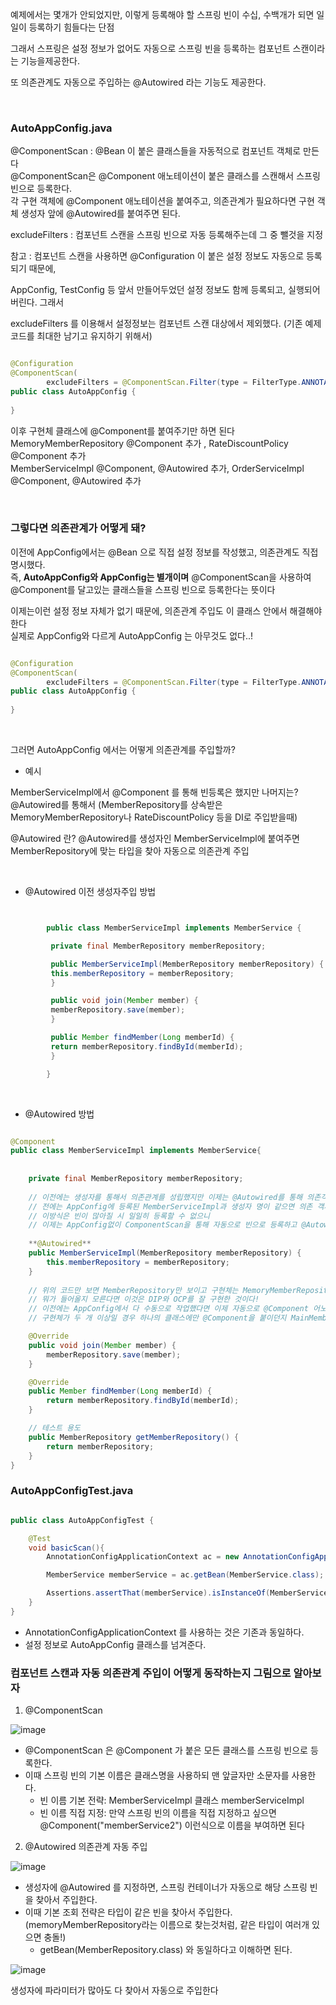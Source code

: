 예제에서는 몇개가 안되었지만, 이렇게 등록해야 할 스프링 빈이 수십, 수백개가 되면 일일이 등록하기 힘들다는 단점

그래서 스프링은 설정 정보가 없어도 자동으로 스프링 빈을 등록하는 컴포넌트 스캔이라는 기능을제공한다.

또 의존관계도 자동으로 주입하는 @Autowired 라는 기능도 제공한다.

<br/>


### AutoAppConfig.java

@ComponentScan : @Bean 이 붙은 클래스들을 자동적으로 컴포넌트 객체로 만든다 <br/>
@ComponentScan은 @Component 애노테이션이 붙은 클래스를 스캔해서 스프링 빈으로 등록한다. <br/>
각 구현 객체에 @Component 애노테이션을 붙여주고, 의존관계가 필요하다면 구현 객체 생성자 앞에 @Autowired를 붙여주면 된다.


excludeFilters : 컴포넌트 스캔을 스프링 빈으로 자동 등록해주는데 그 중 뺄것을 지정

참고 : 컴포넌트 스캔을 사용하면 @Configuration 이 붙은 설정 정보도 자동으로 등록되기 때문에, 

AppConfig, TestConfig 등 앞서 만들어두었던 설정 정보도 함께 등록되고, 실행되어 버린다. 그래서

excludeFilters 를 이용해서 설정정보는 컴포넌트 스캔 대상에서 제외했다. (기존 예제 코드를 최대한 남기고 유지하기 위해서)

```java

@Configuration
@ComponentScan(
        excludeFilters = @ComponentScan.Filter(type = FilterType.ANNOTATION, classes = Configuration.class))
public class AutoAppConfig {
    
}

```

이후 구현체 클래스에 @Component를 붙여주기만 하면 된다 <br/>
MemoryMemberRepository @Component 추가 , RateDiscountPolicy @Component 추가 <br/>
MemberServiceImpl @Component, @Autowired 추가, OrderServiceImpl @Component, @Autowired 추가

<br/>

### 그렇다면 의존관계가 어떻게 돼?

이전에 AppConfig에서는 @Bean 으로 직접 설정 정보를 작성했고, 의존관계도 직접 명시했다. <br/> 
즉, **AutoAppConfig와 AppConfig는 별개이며** @ComponentScan을 사용하여 @Component를 달고있는 클래스들을 스프링 빈으로 등록한다는 뜻이다

이제는이런 설정 정보 자체가 없기 때문에, 의존관계 주입도 이 클래스 안에서 해결해야 한다 <br/>
실제로 AppConfig와 다르게 AutoAppConfig 는 아무것도 없다..!

```java

@Configuration
@ComponentScan(
        excludeFilters = @ComponentScan.Filter(type = FilterType.ANNOTATION, classes = Configuration.class))
public class AutoAppConfig {
    
}

```

<br/>

그러면 AutoAppConfig 에서는 어떻게 의존관계를 주입할까? 

* 예시

MemberServiceImpl에서 @Component 를 통해 빈등록은 했지만 나머지는? @Autowired를 통해서 
(MemberRepository를 상속받은 MemoryMemberRepository나 RateDiscountPolicy 등을 DI로 주입받을때)

@Autowired 란? @Autowired를 생성자인 MemberServiceImpl에 붙여주면 MemberRepository에 맞는 타입을 찾아 자동으로 의존관계 주입

<br/>

* @Autowired 이전 생성자주입 방법

```java


        public class MemberServiceImpl implements MemberService {

         private final MemberRepository memberRepository;

         public MemberServiceImpl(MemberRepository memberRepository) {
         this.memberRepository = memberRepository;
         }

         public void join(Member member) {
         memberRepository.save(member);
         }

         public Member findMember(Long memberId) {
         return memberRepository.findById(memberId);
         }

        }


```

<br/>

* @Autowired 방법


```java

@Component 
public class MemberServiceImpl implements MemberService{
    
    
    private final MemberRepository memberRepository;
    
    // 이전에는 생성자를 통해서 의존관계를 성립했지만 이제는 @Autowired를 통해 의존객체를 주입한다
    // 전에는 AppConfig에 등록된 MemberServiceImpl과 생성자 명이 같으면 의존 객체주입을 처리했지만
    // 이방식은 빈이 많아질 시 일일히 등록할 수 없으니
    // 이제는 AppConfig없이 ComponentScan을 통해 자동으로 빈으로 등록하고 @Autowired로 
    
    **@Autowired**
    public MemberServiceImpl(MemberRepository memberRepository) {
        this.memberRepository = memberRepository;
    }
    
    // 위의 코드만 보면 MemberRepository만 보이고 구현체는 MemoryMemberRepository 인지 DBMemberRepository 인지 모른다
    // 뭐가 들어올지 모른다면 이것은 DIP와 OCP를 잘 구현한 것이다!
    // 이전에는 AppConfig에서 다 수동으로 작업했다면 이제 자동으로 @Component 어노테이션이 붙어있는 것만 자동으로 구현체로 선정
    // 구현체가 두 개 이상일 경우 하나의 클래스에만 @Component을 붙이던지 MainMemberPolicy 같은 인터페이스를 만들면 된다

    @Override
    public void join(Member member) {
        memberRepository.save(member);
    }

    @Override
    public Member findMember(Long memberId) {
        return memberRepository.findById(memberId);
    }

    // 테스트 용도
    public MemberRepository getMemberRepository() {
        return memberRepository;
    }
}


```




### AutoAppConfigTest.java

```java

public class AutoAppConfigTest {

    @Test
    void basicScan(){
        AnnotationConfigApplicationContext ac = new AnnotationConfigApplicationContext(AutoAppConfig.class);

        MemberService memberService = ac.getBean(MemberService.class);

        Assertions.assertThat(memberService).isInstanceOf(MemberService.class);
    }
}

```

* AnnotationConfigApplicationContext 를 사용하는 것은 기존과 동일하다.
* 설정 정보로 AutoAppConfig 클래스를 넘겨준다.


### 컴포넌트 스캔과 자동 의존관계 주입이 어떻게 동작하는지 그림으로 알아보자

1. @ComponentScan


![image](https://user-images.githubusercontent.com/78454649/149625979-6cc3f893-9a40-4acd-a2a1-bedb654ec58d.png)

* @ComponentScan 은 @Component 가 붙은 모든 클래스를 스프링 빈으로 등록한다.
* 이때 스프링 빈의 기본 이름은 클래스명을 사용하되 맨 앞글자만 소문자를 사용한다.
  * 빈 이름 기본 전략: MemberServiceImpl 클래스 memberServiceImpl
  * 빈 이름 직접 지정: 만약 스프링 빈의 이름을 직접 지정하고 싶으면 @Component("memberService2") 이런식으로 이름을 부여하면 된다

2. @Autowired 의존관계 자동 주입

![image](https://user-images.githubusercontent.com/78454649/149626059-db5aab4e-c106-40a4-a9a2-c1ec25e2aa35.png)

* 생성자에 @Autowired 를 지정하면, 스프링 컨테이너가 자동으로 해당 스프링 빈을 찾아서 주입한다.
* 이때 기본 조회 전략은 타입이 같은 빈을 찾아서 주입한다.(memoryMemberRepository라는 이름으로 찾는것처럼, 같은 타입이 여러개 있으면 충돌!)
  * getBean(MemberRepository.class) 와 동일하다고 이해하면 된다.


![image](https://user-images.githubusercontent.com/78454649/149626155-eeeb509a-fa03-4955-b1a8-f366b30efd2f.png)

생성자에 파라미터가 많아도 다 찾아서 자동으로 주입한다



